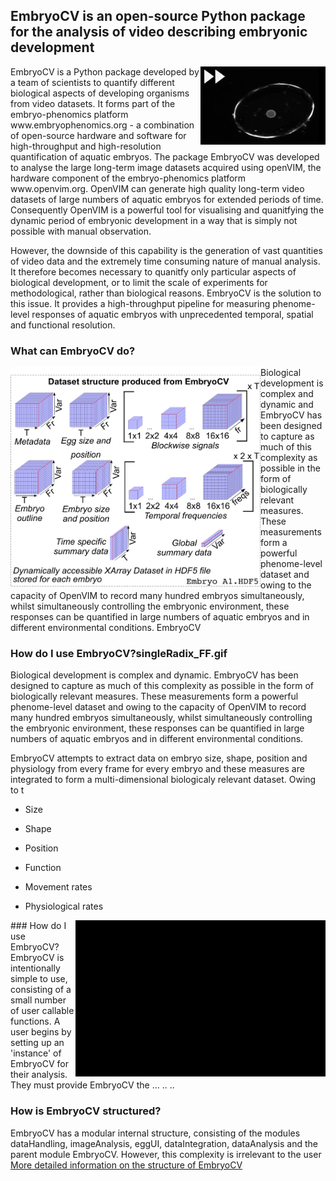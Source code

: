 ## EmbryoCV is an open-source Python package for the analysis of video describing embryonic development
<img src="assets/singleRadix_FF.gif" align = "right" width="200" height = "125"/>
EmbryoCV is a Python package developed by a team of scientists to quantify different biological aspects of developing organisms from video datasets. It forms part of the embryo-phenomics platform www.embryophenomics.org - a combination of open-source hardware and software for high-throughput and high-resolution quantification of aquatic embryos. The package EmbryoCV was developed to analyse the large long-term image datasets acquired using openVIM, the hardware component of the embryo-phenomics platform www.openvim.org. OpenVIM can generate high quality long-term video datasets of large numbers of aquatic embryos for extended periods of time. Consequently OpenVIM is a powerful tool for visualising and quanitfying the dynamic period of embryonic development in a way that is simply not possible with manual observation. 

However, the downside of this capability is the generation of vast quantities of video data and the extremely time consuming nature of manual analysis. It therefore becomes necessary to quanitfy only particular aspects of biological development, or to limit the scale of experiments for methodological, rather than biological reasons. EmbryoCV is the solution to this issue. It provides a high-throughput pipeline for measuring phenome-level responses of aquatic embryos with unprecedented temporal, spatial and functional resolution.


### What can EmbryoCV do?

<img src="assets/datasetStructure.png" align = "left" width="400"/>

Biological development is complex and dynamic and EmbryoCV has been designed to capture as much of this complexity as possible in the form of biologically relevant measures. These measurements form a powerful phenome-level dataset and owing to the capacity of OpenVIM to record many hundred embryos simultaneously, whilst simultaneously controlling the embryonic environment, these responses can be quantified in large numbers of aquatic embryos and in different environmental conditions.
EmbryoCV




### How do I use EmbryoCV?singleRadix_FF.gif
Biological development is complex and dynamic. EmbryoCV has been designed to capture as much of this complexity as possible in the form of biologically relevant measures. These measurements form a powerful phenome-level dataset and owing to the capacity of OpenVIM to record many hundred embryos simultaneously, whilst simultaneously controlling the embryonic environment, these responses can be quantified in large numbers of aquatic embryos and in different environmental conditions.



EmbryoCV attempts to extract data on embryo size, shape, position and physiology from every frame for every embryo and these measures are integrated to form a multi-dimensional biologicaly relevant dataset. Owing to t
* Size
* Shape
* Position
* Function

* Movement rates
* Physiological rates 

<img src="assets/embryocvScrollingData_cropped.gif" align = "right" width="400" height="250" />
### How do I use EmbryoCV?
EmbryoCV is intentionally simple to use, consisting of a small number of user callable functions. A user begins by setting up an 'instance' of EmbryoCV for their analysis. They must provide EmbryoCV the ...
..
..


### How is EmbryoCV structured?
EmbryoCV has a modular internal structure, consisting of the modules dataHandling, imageAnalysis, eggUI, dataIntegration, dataAnalysis and the parent module EmbryoCV. However, this complexity is irrelevant to the user [More detailed information on the structure of EmbryoCV](programStructure.md)



